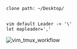 ```
clone path: ~/Desktop/


vim default Leader -> '\'
let mapleader=','
```
![vim_tmux_workflow](https://user-images.githubusercontent.com/26835631/38773287-09b7bd24-4051-11e8-8940-e30aac9c75fd.png)
